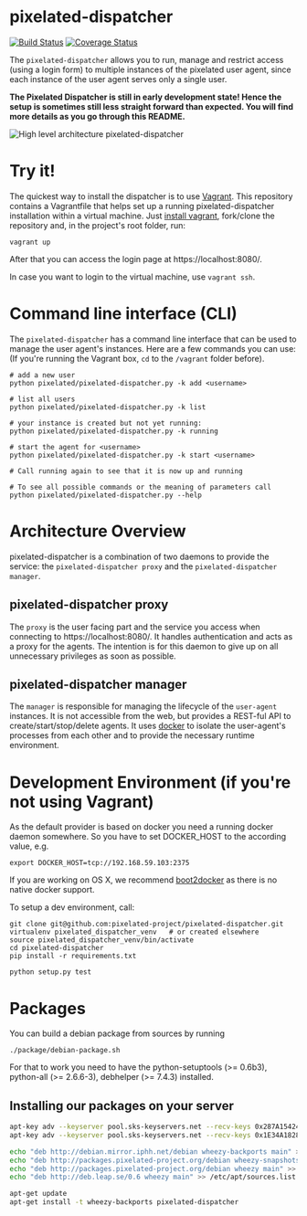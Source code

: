 pixelated-dispatcher
====================

[![Build Status](https://travis-ci.org/pixelated-project/pixelated-dispatcher.svg?branch=master)](https://travis-ci.org/pixelated-project/pixelated-dispatcher)
[![Coverage Status](https://coveralls.io/repos/pixelated-project/pixelated-dispatcher/badge.svg?branch=master)](https://coveralls.io/r/pixelated-project/pixelated-dispatcher?branch=master)


The `pixelated-dispatcher` allows you to run, manage and restrict access (using a login form) to multiple instances of the pixelated user agent, since each instance of the user agent serves only a single user.


**The Pixelated Dispatcher is still in early development state! Hence the setup is sometimes still less straight forward than expected. You will find more details as you go through this README.**

![High level architecture pixelated-dispatcher](https://pixelated-project.org/assets/images/pixelated-dispatcher.png)


# Try it!

The quickest way to install the dispatcher is to use [Vagrant](https://www.vagrantup.com/). This repository contains a Vagrantfile that helps set up a running pixelated-dispatcher installation within a virtual machine. Just [install vagrant](https://www.vagrantup.com/downloads.html), fork/clone the repository and, in the project's root folder, run:

    vagrant up


After that you can access the login page at https://localhost:8080/.

In case you want to login to the virtual machine, use `vagrant ssh`.


# Command line interface (CLI)

The `pixelated-dispatcher` has a command line interface that can be used to manage the user agent's instances. Here are a few commands you can use:
(If you're running the Vagrant box, `cd` to the `/vagrant` folder before).

    # add a new user
    python pixelated/pixelated-dispatcher.py -k add <username>

    # list all users
    python pixelated/pixelated-dispatcher.py -k list

    # your instance is created but not yet running:
    python pixelated/pixelated-dispatcher.py -k running

    # start the agent for <username>
    python pixelated/pixelated-dispatcher.py -k start <username>

    # Call running again to see that it is now up and running

    # To see all possible commands or the meaning of parameters call
    python pixelated/pixelated-dispatcher.py --help



# Architecture Overview

pixelated-dispatcher is a combination of two daemons to provide the service: the `pixelated-dispatcher proxy` and the `pixelated-dispatcher manager`.

## pixelated-dispatcher proxy

The `proxy` is the user facing part and the service you access when connecting to https://localhost:8080/.
It handles authentication and acts as a proxy for the agents. The intention is for this daemon to give up on all unnecessary privileges as soon as possible.

## pixelated-dispatcher manager

The `manager` is responsible for managing the lifecycle of the `user-agent` instances. It is not accessible from the web, but provides a REST-ful API to create/start/stop/delete agents. It uses [docker](https://github.com/dotcloud/docker)
to isolate the user-agent's processes from each other and to provide the necessary runtime environment.


# Development Environment (if you're not using Vagrant)

As the default provider is based on docker you need a running docker daemon somewhere. So you have to set DOCKER_HOST to the according value, e.g.

    export DOCKER_HOST=tcp://192.168.59.103:2375

If you are working on OS X, we recommend [boot2docker](http://boot2docker.io/) as there is no native docker support.

To setup a dev environment, call:

    git clone git@github.com:pixelated-project/pixelated-dispatcher.git
    virtualenv pixelated_dispatcher_venv   # or created elsewhere
    source pixelated_dispatcher_venv/bin/activate
    cd pixelated-dispatcher
    pip install -r requirements.txt

    python setup.py test


# Packages

You can build a debian package from sources by running

	./package/debian-package.sh

For that to work you need to have the python-setuptools (>= 0.6b3), python-all (>= 2.6.6-3), debhelper (>= 7.4.3) installed.


## Installing our packages on your server

```bash
apt-key adv --keyserver pool.sks-keyservers.net --recv-keys 0x287A1542472DC0E3
apt-key adv --keyserver pool.sks-keyservers.net --recv-keys 0x1E34A1828E207901

echo "deb http://debian.mirror.iphh.net/debian wheezy-backports main" >> /etc/apt/sources.list.d/backports.list
echo "deb http://packages.pixelated-project.org/debian wheezy-snapshots main" >> /etc/apt/sources.list.d/pixelated.list
echo "deb http://packages.pixelated-project.org/debian wheezy main" >> /etc/apt/sources.list.d/pixelated.list
echo "deb http://deb.leap.se/0.6 wheezy main" >> /etc/apt/sources.list.d/leap.list

apt-get update
apt-get install -t wheezy-backports pixelated-dispatcher
```

